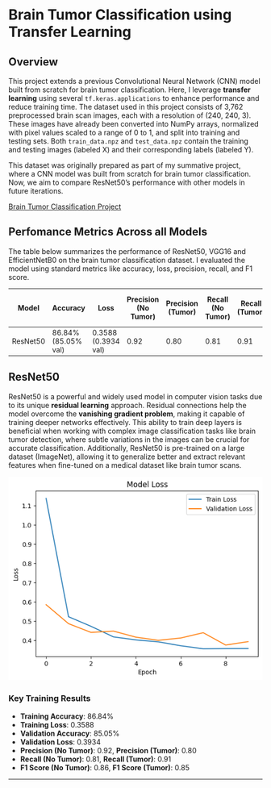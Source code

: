 # Brain Tumor Classification using Transfer Learning

## Overview

This project extends a previous Convolutional Neural Network (CNN) model built from scratch for brain tumor classification. Here, I leverage **transfer learning** using several `tf.keras.applications` to enhance performance and reduce training time. The dataset used in this project consists of 3,762 preprocessed brain scan images, each with a resolution of (240, 240, 3). These images have already been converted into NumPy arrays, normalized with pixel values scaled to a range of 0 to 1, and split into training and testing sets. Both `train_data.npz` and `test_data.npz` contain the training and testing images (labeled X) and their corresponding labels (labeled Y).

This dataset was originally prepared as part of my summative project, where a CNN model was built from scratch for brain tumor classification. Now, we aim to compare ResNet50’s performance with other models in future iterations.

[Brain Tumor Classification Project](https://github.com/kayc0des/brain_tumor_model)

## Perfomance Metrics Across all Models

The table below summarizes the performance of ResNet50, VGG16 and EfficientNetB0 on the brain tumor classification dataset. I evaluated the model using standard metrics like accuracy, loss, precision, recall, and F1 score. 

| Model     | Accuracy | Loss  | Precision (No Tumor) | Precision (Tumor) | Recall (No Tumor) | Recall (Tumor) | F1 Score (No Tumor) | F1 Score (Tumor) |
|-----------|----------|-------|----------------------|-------------------|-------------------|----------------|---------------------|------------------|
| ResNet50  | 86.84% (85.05% val)  | 0.3588 (0.3934 val)| 0.92                 | 0.80              | 0.81              | 0.91           | 0.86                | 0.85             |


## ResNet50

ResNet50 is a powerful and widely used model in computer vision tasks due to its unique **residual learning** approach. Residual connections help the model overcome the **vanishing gradient problem**, making it capable of training deeper networks effectively. This ability to train deep layers is beneficial when working with complex image classification tasks like brain tumor detection, where subtle variations in the images can be crucial for accurate classification. Additionally, ResNet50 is pre-trained on a large dataset (ImageNet), allowing it to generalize better and extract relevant features when fine-tuned on a medical dataset like brain tumor scans.

![Training History](img/resnet50_history.png)

### Key Training Results

- **Training Accuracy**: 86.84%
- **Training Loss**: 0.3588
- **Validation Accuracy**: 85.05%
- **Validation Loss**: 0.3934
- **Precision (No Tumor)**: 0.92, **Precision (Tumor)**: 0.80
- **Recall (No Tumor)**: 0.81, **Recall (Tumor)**: 0.91
- **F1 Score (No Tumor)**: 0.86, **F1 Score (Tumor)**: 0.85

---